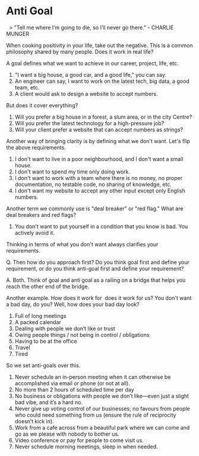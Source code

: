 # Anti Goal

  > "Tell me where I’m going to die, so I’ll never go there." - CHARLIE MUNGER

When cooking positivity in your life, take out the negative. This is a common philosophy shared by many people. Does it work in real life?

A goal defines what we want to achieve in our career, project, life, etc.
 1. "I want a big house, a good car, and a good life," you can say.
 1. An engineer can say, I want to work on the latest tech, big data, a good team, etc.
 1. A client would ask to design a website to accept numbers.

But does it cover everything?
 1. Will you prefer a big house in a forest, a slum area, or in the city Centre?
 1. Will you prefer the latest technology for a high-pressure job?
 1. Will your client prefer a website that can accept numbers as strings?

Another way of bringing clarity is by defining what we don't want.
Let's flip the above requirements.
 1. I don't want to live in a poor neighbourhood, and I don't want a small house.
 1. I don't want to spend my time only doing work.
 1. I don't want to work with a team where there is no money, no proper documentation, no testable code, no sharing of knowledge, etc.
 1. I don't want my website to accept any other input except only English numbers.

Another term we commonly use is "deal breaker" or "red flag." What are deal breakers and red flags?
 1. You don't want to put yourself in a condition that you know is bad. You actively avoid it.

Thinking in terms of what you don't want always clarifies your requirements.

Q. Then how do you approach first? Do you think goal first and define your requirement, or do you think anti-goal first and define your requirement?

A. Both. Think of goal and anti goal as a railing on a bridge that helps you reach the other end of the bridge.


Another example. How does it work for  does it work for us? You don't want a bad day, do you? Well, how does your bad day look?
 1. Full of long meetings
 1. A packed calendar
 1. Dealing with people we don’t like or trust
 1. Owing people things / not being in control / obligations
 1. Having to be at the office
 1. Travel
 1. Tired

So we set anti-goals over this.

 1. Never schedule an in-person meeting when it can otherwise be accomplished via email or phone (or not at all).
 1. No more than 2 hours of scheduled time per day
 1. No business or obligations with people we don’t like—even just a slight bad vibe, and it’s a hard no.
 1. Never give up voting control of our businesses; no favours from people who could need something from us (ensure the rule of reciprocity doesn’t kick in).
 1. Work from a cafe across from a beautiful park where we can come and go as we please with nobody to bother us.
 1. Video conference or pay for people to come visit us.
 1. Never schedule morning meetings, sleep in when needed.


